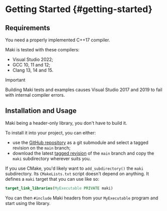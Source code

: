 # Getting Started {#getting-started}

## Requirements

You need a properly implemented C++17 compiler.

Maki is tested with these compilers:

* Visual Studio 2022;
* GCC 10, 11 and 12;
* Clang 13, 14 and 15.

> [!important]
> Building Maki tests and examples causes Visual Studio 2017 and 2019 to fail with internal compiler errors.

## Installation and Usage

Maki being a header-only library, you don't have to build it.

To install it into your project, you can either:

* use the [GitHub repository](https://github.com/fgoujeon/maki) as a git submodule and select a tagged revision on the `main` branch;
* download the latest [tagged revision](https://github.com/fgoujeon/maki/tags) of the `main` branch and copy the `maki` subdirectory wherever suits you.

If you use CMake, you'd likely want to `add_subdirectory()` the `maki` subdirectory. Its `CMakeLists.txt` script doesn't depend on anything. It defines a `maki` target that you can use like so:

```cmake
target_link_libraries(MyExecutable PRIVATE maki)
```

You can then `#include` Maki headers from your `MyExecutable` program and start using the library.
